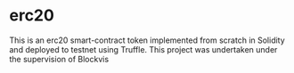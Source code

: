 # erc20

This is an erc20 smart-contract token implemented from scratch in Solidity and deployed to testnet using Truffle.
This project was undertaken under the supervision of Blockvis
